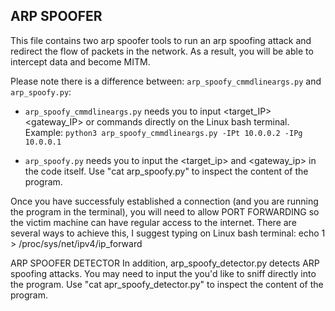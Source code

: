 ## ARP SPOOFER

This file contains two arp spoofer tools to run an arp spoofing attack and redirect the flow of packets
in the network. As a result, you will be able to intercept data and become MITM. 

Please note there is a difference between: `arp_spoofy_cmmdlineargs.py` and `arp_spoofy.py`:

* ```arp_spoofy_cmmdlineargs.py``` needs you to input <target_IP> <gateway_IP> or <help> commands directly
on the Linux bash terminal.
Example: `python3 arp_spoofy_cmmdlineargs.py -IPt 10.0.0.2 -IPg 10.0.0.1`

* ```arp_spoofy.py``` needs you to input the <target_ip> and <gateway_ip> in the code itself.
Use "cat arp_spoofy.py" to inspect the content of the program.

Once you have successfuly established a connection (and you are running the program in the terminal), you will
need to allow PORT FORWARDING so the victim machine can have regular access to the internet. There are several ways
to achieve this, I suggest typing on Linux bash terminal: 
echo 1 > /proc/sys/net/ipv4/ip_forward

 
ARP SPOOFER DETECTOR
In addition, arp_spoofy_detector.py detects ARP spoofing attacks. You may need to input the <NIC> you'd like
to sniff directly into the program. 
Use "cat apr_spoofy_detector.py" to inspect the content of the program. 

